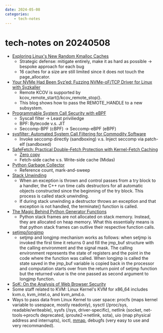 ```yaml
---
date: 2024-05-08
categories:
    - tech-notes
---
```


# tech-notes on 20240508

+ [Exploring Linux's New Random Kmalloc Caches](https://sam4k.com/exploring-linux-random-kmalloc-caches/)
    + Strategic defense: mitigate entirely, make it as hard as possible -> bespoke approach for each bug
    + 16 caches for a size are still limited since it does not touch the page_allocator.
+ [Your NVMe Had Been Syz’ed: Fuzzing NVMe-oF/TCP Driver for Linux with
Syzkaller](https://www.cyberark.com/resources/threat-research-blog/your-nvme-had-been-syzed-fuzzing-nvme-of-tcp-driver-for-linux-with-syzkaller)
    + Remote KCOV is supported by kcov_remote_start()/kcov_remote_stop().
    + This blog shows how to pass the REMOTE_HANDLE to a new subsystem.
+ [Programmable System Call Security with eBPF](https://arxiv.org/pdf/2302.10366)
    + Syscall filter -> Least priviliedge
    + BPF: Bytecode v.s. JIT
    + Seccomp-BPF (cBPF) -> Seccomp-eBPF (eBPF)
+ [sysfilter: Automated System Call Filtering for Commodity Software](https://www.usenix.org/system/files/raid20-demarinis.pdf)
    + Invoke seccomp directly (sandboxing) v.s. Inject seccomp via patch-elf (sandboxed)
+ [SafeFetch: Practical Double-Fetch Protection with Kernel-Fetch Caching](https://www.usenix.org/system/files/sec24fall-prepub-1439-duta.pdf)
    + [Zero copy](https://en.wikipedia.org/wiki/Zero-copy)
    + Fetch-side cache v.s. Write-side cache (Midas)
+ [Python Garbage Collector](https://devguide.python.org/internals/garbage-collector/)
    + Reference count, mark-and-sweep
+ [Stack Unwinding](https://www.ibm.com/docs/en/zos/2.4.0?topic=only-stack-unwinding-c)
    + When an exception is thrown and control passes from a try block to a
    handler, the C++ run time calls destructors for all automatic objects
    constructed since the beginning of the try block.  This process is called
    stack unwinding.
    + If during stack unwinding a destructor throws an exception and that
    exception is not handled, the terminate() function is called.
+ [The Magic Behind Python Generator Functions](https://hackernoon.com/the-magic-behind-python-generator-functions-bc8eeea54220)
    + Python stack frames are not allocated on stack memory. Instead, they are
    allocated on heap memory. What this essentially means is that python stack
    frames can outlive their respective function calls.
+ [setjmp/longjmp](http://groups.di.unipi.it/~nids/docs/longjump_try_trow_catch.html)
    + setjmp and longjmp mechanism works as follows: when setjmp is invoked the
    first time it returns 0 and fill the jmp_buf structure with the calling
    environment and the signal mask. The calling environment represents the
    state of registers and the point in the code where the function was called.
    When longjmp is called the state saved in the jmp_buf variable is copied
    back in the processor and computation starts over from the return point of
    setjmp function but the returned value is the one passed as second argument
    to longjmp function.
+ [SoK: On the Analysis of Web Browser Security](https://arxiv.org/pdf/2112.15561)
+ Some staff related to KVM: Linux Kernel's KVM for x86_64 includes kvm.o,
kvm_intel.o, and kvm_amd.o.
+ Ways to pass data from Linux Kernel to user space: procfs (maps kernel
variable to usespace, mostly readonly), sysctl (/proc/sys, readable/writeable),
sysfs (/sys, driver-specific), netlink (socket, net-tools->procfs deprecated,
iproute2->netlink, sota), uio (map physical address and interrupts), ioctl,
[mmap](https://stackoverflow.com/questions/10760479/how-to-mmap-a-linux-kernel-buffer-to-user-space),
debugfs (very easy to use and very recommanded).